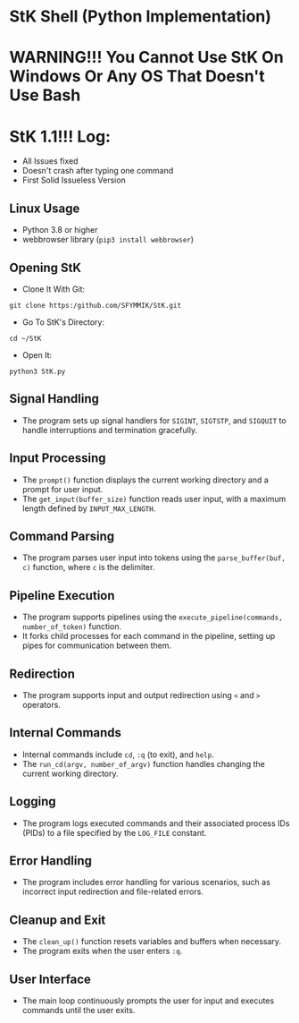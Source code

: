 # StK Shell (Python Implementation)

# WARNING!!! You Cannot Use StK On Windows Or Any OS That Doesn't Use Bash

# StK 1.1!!! Log:
- All Issues fixed
- Doesn't crash after typing one command
- First Solid Issueless Version

## Linux Usage
- Python 3.8 or higher
- webbrowser library (`pip3 install webbrowser`)

## Opening StK
- Clone It With Git:
```shell
git clone https:/github.com/SFYMMIK/StK.git
```
- Go To StK's Directory:
```shell
cd ~/StK
```
- Open It:
```shell
python3 StK.py
```

## Signal Handling
- The program sets up signal handlers for `SIGINT`, `SIGTSTP`, and `SIGQUIT` to handle interruptions and termination gracefully.

## Input Processing
- The `prompt()` function displays the current working directory and a prompt for user input.
- The `get_input(buffer_size)` function reads user input, with a maximum length defined by `INPUT_MAX_LENGTH`.

## Command Parsing
- The program parses user input into tokens using the `parse_buffer(buf, c)` function, where `c` is the delimiter.

## Pipeline Execution
- The program supports pipelines using the `execute_pipeline(commands, number_of_token)` function.
- It forks child processes for each command in the pipeline, setting up pipes for communication between them.

## Redirection
- The program supports input and output redirection using `<` and `>` operators.

## Internal Commands
- Internal commands include `cd`, `:q` (to exit), and `help`.
- The `run_cd(argv, number_of_argv)` function handles changing the current working directory.

## Logging
- The program logs executed commands and their associated process IDs (PIDs) to a file specified by the `LOG_FILE` constant.

## Error Handling
- The program includes error handling for various scenarios, such as incorrect input redirection and file-related errors.

## Cleanup and Exit
- The `clean_up()` function resets variables and buffers when necessary.
- The program exits when the user enters `:q`.

## User Interface
- The main loop continuously prompts the user for input and executes commands until the user exits.
